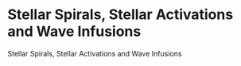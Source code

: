 # Stellar Spirals, Stellar Activations and Wave Infusions

Stellar Spirals, Stellar Activations and Wave Infusions